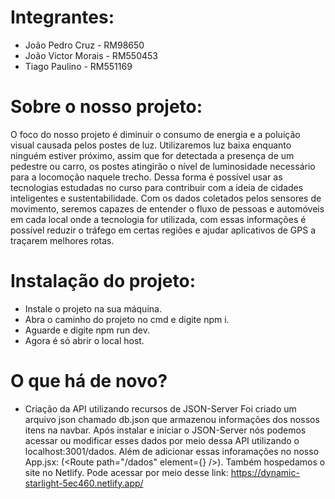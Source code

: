 # Integrantes:
- João Pedro Cruz - RM98650
- João Victor Morais - RM550453
- Tiago Paulino - RM551169

# Sobre o nosso projeto:  
O foco do nosso projeto é diminuir o consumo de energia e a poluição visual causada pelos postes de luz.
Utilizaremos luz baixa enquanto ninguém estiver próximo, assim que for detectada a presença de um pedestre ou carro,
os postes atingirão o nível de luminosidade necessário para a locomoção naquele trecho.
Dessa forma é possível usar as tecnologias estudadas no curso para contribuir com a ideia de cidades inteligentes e
sustentabilidade. Com os dados coletados pelos sensores de movimento, seremos capazes de entender o fluxo de pessoas e
automóveis em cada local onde a tecnologia for utilizada, com essas informações é possível reduzir o tráfego em certas
regiões e ajudar aplicativos de GPS a traçarem melhores rotas.

# Instalação do projeto:
- Instale o projeto na sua máquina.
- Abra o caminho do projeto no cmd e digite npm i.
- Aguarde e digite npm run dev.
- Agora é só abrir o local host.

# O que há de novo?
- Criação da API utilizando recursos de JSON-Server
  Foi criado um arquivo json chamado db.json que armazenou informações dos nossos itens na navbar. Após instalar e
  iniciar o JSON-Server nós podemos acessar ou modificar esses dados por meio dessa API utilizando o localhost:3001/dados. Além de
  adicionar essas inforamações no nosso App.jsx: (<Route path="/dados" element={<DadosComponentes />} />). Também hospedamos o site
  no Netlify. Pode acessar por meio desse link: https://dynamic-starlight-5ec460.netlify.app/
